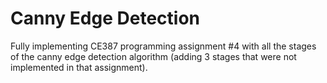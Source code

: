 # Canny Edge Detection

Fully implementing CE387 programming assignment #4 with all the stages of the canny edge detection algorithm (adding 3 stages that were not implemented in that assignment).